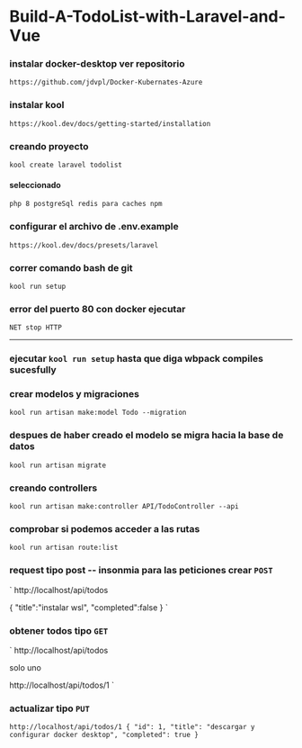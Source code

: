 # Build-A-TodoList-with-Laravel-and-Vue

### instalar docker-desktop ver repositorio

`
https://github.com/jdvpl/Docker-Kubernates-Azure
`

### instalar kool

`
https://kool.dev/docs/getting-started/installation
`


### creando proyecto

`
kool create laravel todolist
`

#### seleccionado

`
php 8
postgreSql
redis para caches
npm
`


### configurar el archivo de .env.example

`
https://kool.dev/docs/presets/laravel
`


### correr comando bash de git

`
kool run setup
`


### error del puerto 80 con docker ejecutar


`
NET stop HTTP
`

---
### ejecutar  `kool run setup` hasta que diga wbpack compiles sucesfully


### crear modelos y migraciones 

`
kool run artisan make:model Todo --migration
`

### despues de haber creado el modelo se migra hacia la base de datos

`
kool run artisan migrate
`


### creando controllers

`
kool run artisan make:controller API/TodoController --api
`


### comprobar si podemos acceder a las rutas

`
kool run artisan route:list
`


### request tipo post -- insonmia para las peticiones crear `POST`

`
http://localhost/api/todos

{   "title":"instalar wsl",
    "completed":false
}
`

### obtener todos tipo `GET`

`
http://localhost/api/todos

solo uno

http://localhost/api/todos/1
`


### actualizar tipo `PUT`

`
http://localhost/api/todos/1
{
  "id": 1,
  "title": "descargar y configurar docker desktop",
  "completed": true
}
`